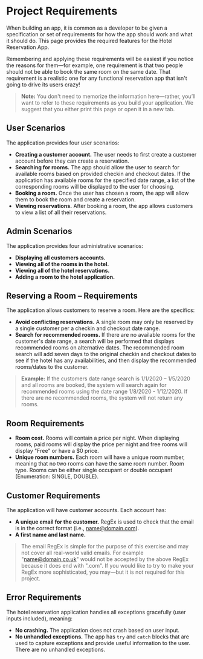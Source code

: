 # Project Requirements

When building an app, it is common as a developer to be given a specification or set of requirements for how the app should work and what it should do. This page provides the required features for the Hotel Reservation App.

Remembering and applying these requirements will be easiest if you notice the reasons for them—for example, one requirement is that two people should not be able to book the same room on the same date. That requirement is a realistic one for any functional reservation app that isn't going to drive its users crazy!

> **Note:** You don't need to memorize the information here—rather, you’ll want to refer to these requirements as you build your application. We suggest that you either print this page or open it in a new tab.

## User Scenarios

The application provides four user scenarios:

- **Creating a customer account.** The user needs to first create a customer account before they can create a reservation.
- **Searching for rooms.** The app should allow the user to search for available rooms based on provided checkin and checkout dates. If the application has available rooms for the specified date range, a list of the corresponding rooms will be displayed to the user for choosing.
- **Booking a room.** Once the user has chosen a room, the app will allow them to book the room and create a reservation.
- **Viewing reservations.** After booking a room, the app allows customers to view a list of all their reservations.

## Admin Scenarios

The application provides four administrative scenarios:

- **Displaying all customers accounts.**
- **Viewing all of the rooms in the hotel.**
- **Viewing all of the hotel reservations.**
- **Adding a room to the hotel application.**

## Reserving a Room – Requirements

The application allows customers to reserve a room. Here are the specifics:

- **Avoid conflicting reservations.** A single room may only be reserved by a single customer per a checkin and checkout date range.
- **Search for recommended rooms.** If there are no available rooms for the customer's date range, a search will be performed that displays recommended rooms on alternative dates. The recommended room search will add seven days to the original checkin and checkout dates to see if the hotel has any availabilities, and then display the recommended rooms/dates to the customer.
> **Example:** If the customers date range search is 1/1/2020 – 1/5/2020 and all rooms are booked, the system will search again for recommended rooms using the date range 1/8/2020 - 1/12/2020. If there are no recommended rooms, the system will not return any rooms.

## Room Requirements

- **Room cost.** Rooms will contain a price per night. When displaying rooms, paid rooms will display the price per night and free rooms will display "Free" or have a $0 price.
- **Unique room numbers.** Each room will have a unique room number, meaning that no two rooms can have the same room number.
Room type. Rooms can be either single occupant or double occupant (Enumeration: SINGLE, DOUBLE).

## Customer Requirements
The application will have customer accounts. Each account has:

- **A unique email for the customer.** RegEx is used to check that the email is in the correct format (i.e., name@domain.com).
- **A first name and last name.**

> The email RegEx is simple for the purpose of this exercise and may not cover all real-world valid emails. For example "name@domain.co.uk" would not be accepted by the above RegEx because it does end with ".com". If you would like to try to make your RegEx more sophisticated, you may—but it is not required for this project.

## Error Requirements
The hotel reservation application handles all exceptions gracefully (user inputs included), meaning:

- **No crashing.** The application does not crash based on user input.
- **No unhandled exceptions.** The app has `try` and `catch` blocks that are used to capture exceptions and provide useful information to the user. There are no unhandled exceptions.
